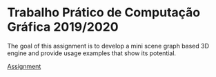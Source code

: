 # Trabalho Prático de Computação Gráfica 2019/2020
The goal of this assignment is to develop a mini scene graph based 3D engine and provide usage examples that show its potential.

[Assignment](https://github.com/filipeguimaraes/CG1920/blob/master/assignment.PDF)